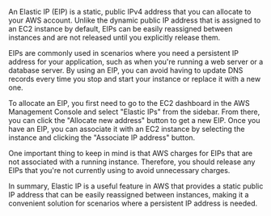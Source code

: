 An Elastic IP (EIP) is a static, public IPv4 address that you can allocate to your AWS account. Unlike the dynamic public IP address that is assigned to an EC2 instance by default, EIPs can be easily reassigned between instances and are not released until you explicitly release them.

EIPs are commonly used in scenarios where you need a persistent IP address for your application, such as when you're running a web server or a database server. By using an EIP, you can avoid having to update DNS records every time you stop and start your instance or replace it with a new one.

To allocate an EIP, you first need to go to the EC2 dashboard in the AWS Management Console and select "Elastic IPs" from the sidebar. From there, you can click the "Allocate new address" button to get a new EIP. Once you have an EIP, you can associate it with an EC2 instance by selecting the instance and clicking the "Associate IP address" button.

One important thing to keep in mind is that AWS charges for EIPs that are not associated with a running instance. Therefore, you should release any EIPs that you're not currently using to avoid unnecessary charges.

In summary, Elastic IP is a useful feature in AWS that provides a static public IP address that can be easily reassigned between instances, making it a convenient solution for scenarios where a persistent IP address is needed.
